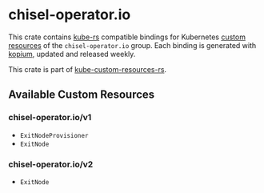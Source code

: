 <!--
SPDX-FileCopyrightText: The kube-custom-resources-rs Authors
SPDX-License-Identifier: 0BSD
 -->

# chisel-operator.io

This crate contains [kube-rs](https://kube.rs/) compatible bindings for Kubernetes [custom resources](https://kubernetes.io/docs/tasks/extend-kubernetes/custom-resources/custom-resource-definitions/) of the `chisel-operator.io` group. Each binding is generated with [kopium](https://github.com/kube-rs/kopium), updated and released weekly.

This crate is part of [kube-custom-resources-rs](https://github.com/metio/kube-custom-resources-rs).

## Available Custom Resources

### chisel-operator.io/v1
- `ExitNodeProvisioner`
- `ExitNode`
### chisel-operator.io/v2
- `ExitNode`
